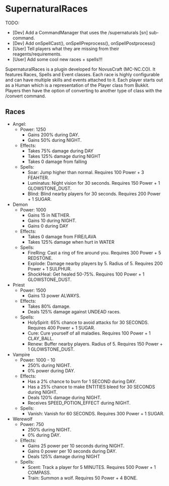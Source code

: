 SupernaturalRaces
=================

TODO:
* [Dev] Add a CommandManager that uses the /supernaturals [sn] sub-command.
* [Dev] Add onSpellCast(), onSpellPreprocess(), onSpellPostprocess()
* [User] Tell players what they are missing from their reagents/requirements.
* [User] Add some cool new races + spells!!!

SupernaturalRaces is a plugin developed for NovusCraft (MC-NC.CO).
It features Races, Spells and Event classes.  Each race is highly configurable and can have multiple skills and events
attached to it.  Each player starts out as a Human which is a representation of the Player class from Bukkit.
Players then have the option of converting to another type of class with the /convert command.

## Races
* Angel:
   - Power: 1250
     - Gains 200% during DAY.
     - Gains 50% during NIGHT.
   - Effects:
     - Takes 75% damage during DAY
     - Takes 125% damage during NIGHT
     - Takes 0 damage from falling
   - Spells:
     - Soar: Jump higher than normal. Requires 100 Power + 3 FEAHTER.
     - Luminatus: Night vision for 30 seconds. Requires 150 Power + 1 GLOWSTONE_DUST. 
     - Blind: Blind nearby players for 30 seconds. Requires 200 Power + 1 SUGAR.
* Demon
   - Power: 1000
     - Gains 15 in NETHER.
     - Gains 10 during NIGHT.
     - Gains 0 during DAY
   - Effects:
     - Takes 0 damage from FIRE/LAVA
     - Takes 125% damage when hurt in WATER
   - Spells:
     - FireRing: Cast a ring of fire around you. Requires 300 Power + 5 REDSTONE.
     - Explode: Damage nearby players by 5.  Radius of 5.  Requires 200 Power + 1 SULPHUR.
     - ShockHeal: Get healed 50-75%.  Requires 100 Power + 1 GLOWSTONE_DUST.
* Priest
   - Power: 1500
     - Gains 13 power ALWAYS.
   - Effects:
     - Takes 80% damage.
     - Deals 125% damage against UNDEAD races.
   - Spells:
     - HolySpirit: 65% chance to avoid attacks for 30 SECONDS. Requires 400 Power + 1 SUGAR.
     - Cure: Cure yourself of all maladies. Requires 100 Power + 1 CLAY_BALL.
     - Renew: Buffer nearby players. Radius of 5. Requires 150 Power + 1 GLOWSTONE_DUST.
* Vampire
   - Power: 1000 - 10
     - 250% during NIGHT.
     - 0% power during DAY.
   - Effects:
     - Has a 2% chance to burn for 1 SECOND during DAY.
     - Has a 25% chance to make ENTITIES bleed for 30 SECONDS during NIGHT.
     - Deals 120% damage during NIGHT.
     - Receives SPEED_POTION_EFFECT during NIGHT.
   - Spells:
     - Vanish: Vanish for 60 SECONDS. Requires 300 Power + 1 SUGAR.
* Werewolf
   - Power: 750
     - 250% during NIGHT.
     - 0% during DAY.
   - Effects:
     - Gains 25 power per 10 seconds during NIGHT.
     - Gains 0 power per 10 seconds during DAY.
     - Deals 125% damage during NIGHT
   - Spells:
     - Scent: Track a player for 5 MINUTES. Requires 500 Power + 1 COMPASS.
     - Train: Summon a wolf.  Requires 50 Power + 4 BONE.
